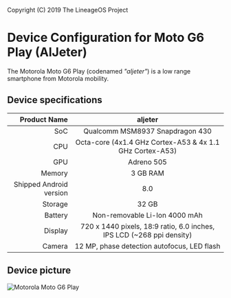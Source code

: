 Copyright (C) 2019 The LineageOS Project

Device Configuration for Moto G6 Play (AlJeter)
==================================================

The Motorola Moto G6 Play (codenamed _"aljeter"_) is a low range smartphone from Motorola mobility.

## Device specifications

| Product Name | aljeter                                         |
| -----------: | :----------------------------------------------:|
| SoC          | Qualcomm MSM8937 Snapdragon 430                 |
| CPU          | Octa-core (4x1.4 GHz Cortex-A53 & 4x 1.1 GHz Cortex-A53)  |
| GPU          | Adreno 505                                      |
| Memory       | 3 GB RAM                                        |
| Shipped Android version | 8.0                                  |
| Storage      | 32 GB                                           |
| Battery      | Non-removable Li-Ion 4000 mAh                   |
| Display      | 720 x 1440 pixels, 18:9 ratio, 6.0 inches, IPS LCD (~268 ppi density)            |
| Camera       | 12 MP, phase detection autofocus, LED flash     |

## Device picture

![Motorola Moto G6 Play](https://fdn2.gsmarena.com/vv/pics/motorola/motorola-moto-g6-play-2.jpg "Moto G6 Play")
